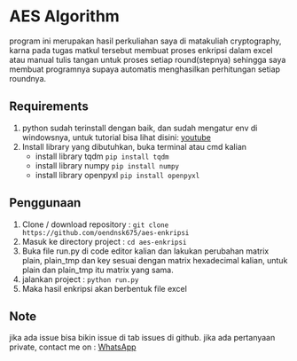 # AES Algorithm

program ini merupakan hasil perkuliahan saya di matakuliah cryptography, karna pada tugas matkul tersebut membuat proses enkripsi dalam excel atau manual tulis tangan untuk proses setiap round(stepnya) sehingga saya membuat programnya supaya automatis menghasilkan perhitungan setiap roundnya.

## Requirements

1.  python sudah terinstall dengan baik, dan sudah mengatur env di windowsnya, untuk tutorial bisa lihat disini: [youtube](https://www.youtube.com/watch?v=t3jhhAuGygs&pp=ygUoY2FyYSBpbnN0YWxsIHB5dGhvbiBkYW4gYXR1ciBlbnZpcm9ubWVudA==)
2.  Install library yang dibutuhkan, buka terminal atau cmd kalian
    - install library tqdm `pip install tqdm`
    - install library numpy `pip install numpy`
    - install library openpyxl `pip install openpyxl`

## Penggunaan

1.  Clone / download repository : `git clone https://github.com/oendnsk675/aes-enkripsi`
2.  Masuk ke directory project : `cd aes-enkripsi`
3.  Buka file run.py di code editor kalian dan lakukan perubahan matrix plain, plain_tmp dan key sesuai dengan matrix hexadecimal kalian, untuk plain dan plain_tmp itu matrix yang sama.
4.  jalankan project : `python run.py`
5.  Maka hasil enkripsi akan berbentuk file excel

## Note

jika ada issue bisa bikin issue di tab issues di github.
jika ada pertanyaan private, contact me on : [WhatsApp](wa.me/6281917320977)
